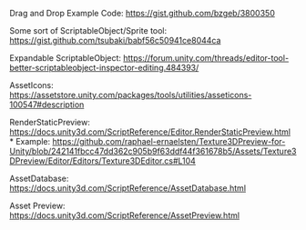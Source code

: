 Drag and Drop Example Code: https://gist.github.com/bzgeb/3800350

Some sort of ScriptableObject/Sprite tool: https://gist.github.com/tsubaki/babf56c50941ce8044ca

Expandable ScriptableObject: https://forum.unity.com/threads/editor-tool-better-scriptableobject-inspector-editing.484393/



AssetIcons: https://assetstore.unity.com/packages/tools/utilities/asseticons-100547#description


RenderStaticPreview: https://docs.unity3d.com/ScriptReference/Editor.RenderStaticPreview.html
    * Example: https://github.com/raphael-ernaelsten/Texture3DPreview-for-Unity/blob/242141fbcc47dd362c905b9f63ddf44f361678b5/Assets/Texture3DPreview/Editor/Editors/Texture3DEditor.cs#L104

AssetDatabase: https://docs.unity3d.com/ScriptReference/AssetDatabase.html

Asset Preview: https://docs.unity3d.com/ScriptReference/AssetPreview.html
